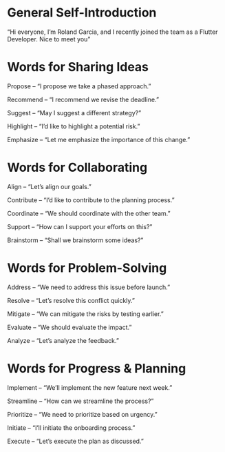 # General Self-Introduction

“Hi everyone, I’m Roland Garcia, and I recently joined the team as a Flutter Developer. Nice to meet you”

# Words for Sharing Ideas

Propose – “I propose we take a phased approach.”

Recommend – “I recommend we revise the deadline.”

Suggest – “May I suggest a different strategy?”

Highlight – “I’d like to highlight a potential risk.”

Emphasize – “Let me emphasize the importance of this change.”

# Words for Collaborating

Align – “Let’s align our goals.”

Contribute – “I’d like to contribute to the planning process.”

Coordinate – “We should coordinate with the other team.”

Support – “How can I support your efforts on this?”

Brainstorm – “Shall we brainstorm some ideas?”

# Words for Problem-Solving

Address – “We need to address this issue before launch.”

Resolve – “Let’s resolve this conflict quickly.”

Mitigate – “We can mitigate the risks by testing earlier.”

Evaluate – “We should evaluate the impact.”

Analyze – “Let’s analyze the feedback.”

# Words for Progress & Planning

Implement – “We’ll implement the new feature next week.”

Streamline – “How can we streamline the process?”

Prioritize – “We need to prioritize based on urgency.”

Initiate – “I’ll initiate the onboarding process.”

Execute – “Let’s execute the plan as discussed.”